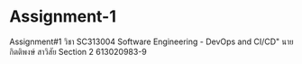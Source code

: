 # Assignment-1
Assignment#1 วิชา SC313004 Software Engineering - DevOps and CI/CD" นายกิตติพงษ์ สาวิสัย Section 2 613020983-9
